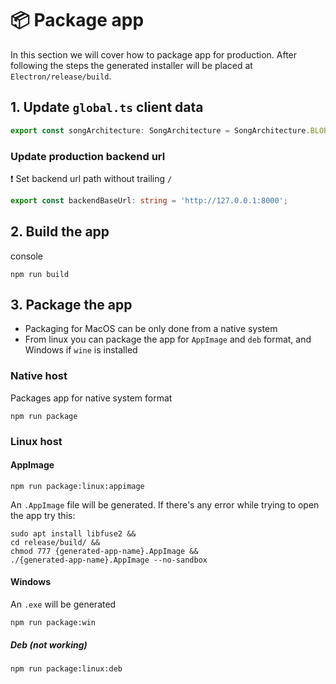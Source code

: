 # 📦 Package app

In this section we will cover how to package app for production. After following the steps the generated installer will be placed at `Electron/release/build`.

## 1. Update `global.ts` client data

```ts
export const songArchitecture: SongArchitecture = SongArchitecture.BLOB_ARCHITECTURE;
```

### Update production backend url

❗ Set backend url path without trailing `/`

```ts
export const backendBaseUrl: string = 'http://127.0.0.1:8000';
```

## 2. Build the app
console
```
npm run build
```

## 3. Package the app

* Packaging for MacOS can be only done from a native system
* From linux you can package the app for `AppImage` and `deb` format, and Windows if `wine` is installed


### Native host

Packages app for native system format

```console
npm run package
```

### Linux host

#### AppImage

```console
npm run package:linux:appimage
```

An `.AppImage` file will be generated. If there's any error while trying to open the app try this:

```console
sudo apt install libfuse2 &&
cd release/build/ &&
chmod 777 {generated-app-name}.AppImage &&
./{generated-app-name}.AppImage --no-sandbox
```

#### Windows

An `.exe` will be generated

```console
npm run package:win
```

##### Deb (not working)

```console
npm run package:linux:deb
```
